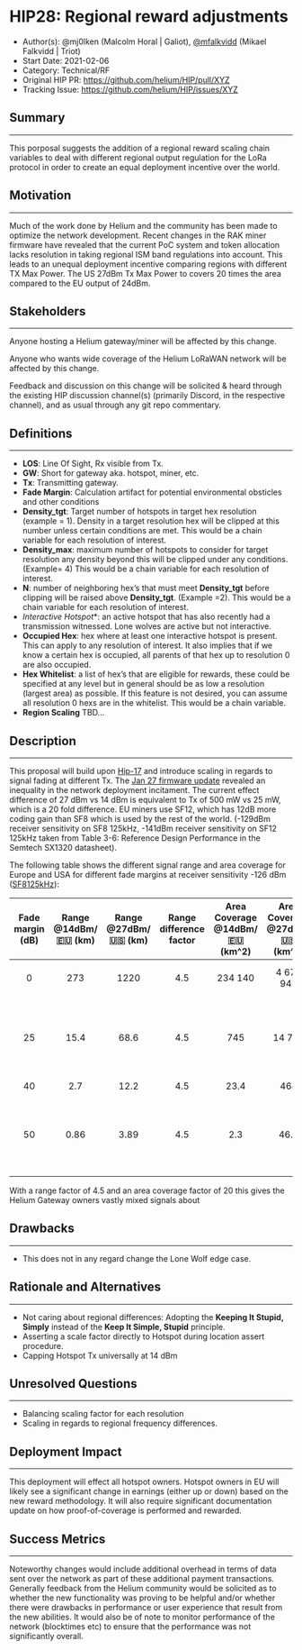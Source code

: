 # HIP28: Regional reward adjustments

- Author(s): @mj0lken (Malcolm Horal | Galiot), [@mfalkvidd](https://github.com/mfalkvidd) (Mikael Falkvidd | Triot)
- Start Date: 2021-02-06
- Category: Technical/RF
- Original HIP PR: <https://github.com/helium/HIP/pull/XYZ>
- Tracking Issue: <https://github.com/helium/HIP/issues/XYZ>

## Summary

___
[summary]: #summary
This porposal suggests the addition of a regional reward scaling chain variables to deal with different regional output regulation for the LoRa protocol in order to create an equal deployment incentive over the world.

## Motivation

___
[motivation]: #motivation
Much of the work done by Helium and the community has been made to optimize the network development. Recent changes in the RAK miner firmware have revealed that the current PoC system and token allocation lacks resolution in taking regional ISM band regulations into account. This leads to an unequal deployment incentive comparing regions with different TX Max Power. The US 27dBm Tx Max Power to covers 20 times the area compared to the EU output of 24dBm.

## Stakeholders

___
[stakeholders]: #stakeholders

Anyone hosting a Helium gateway/miner will be affected by this change.

Anyone who wants wide coverage of the Helium LoRaWAN network will be affected by this change.

Feedback and discussion on this change will be solicited & heard through the existing HIP discussion channel(s) (primarily Discord, in the respective channel),
and as usual through any git repo commentary.

## Definitions

___
[detailed-explanation]: #detailed-explanation

- **LOS**: Line Of Sight, Rx visible from Tx.
- **GW**: Short for gateway aka. hotspot, miner, etc.
- **Tx**: Transmitting gateway.
- **Fade Margin**: Calculation artifact for potential environmental obsticles and other conditions
- **Density_tgt**: Target number of hotspots in target hex resolution (example = 1).  Density in a target resolution hex will be clipped at this number unless certain conditions are met. This would be a chain variable for each resolution of interest.
- **Density_max**: maximum number of hotspots to consider for target resolution any density beyond this will be clipped under any conditions. (Example= 4) This would be a chain variable for each resolution of interest.
- **N**: number of neighboring hex’s that must meet **Density_tgt** before clipping will be raised above **Density_tgt**. (Example =2). This would be a chain variable for each resolution of interest.
- *Interactive Hotspot**: an active hotspot that has also recently had a transmission witnessed. Lone wolves are active but not interactive.
- **Occupied Hex**: hex where at least one interactive hotspot is present. This can apply to any resolution of interest.  It also implies that if we know a certain hex is occupied, all parents of that hex up to resolution 0 are also occupied.
- **Hex Whitelist**: a list of hex’s that are eligible for rewards, these could be specified at any level but in general should be as low a resolution (largest area) as possible. If this feature is not desired, you can assume all resolution 0 hexs are in the whitelist. This would be a chain variable.
- **Region Scaling** TBD...

## Description

___
[detailed-explanation]: #detailed-explanation

This proposal will build upon [Hip-17] and introduce scaling in regards to signal fading at different Tx. The [Jan 27 firmware update] revealed an inequality in the network deployment incitament. The current effect difference of 27 dBm vs 14 dBm is equivalent to Tx of 500 mW vs 25 mW, which is a 20 fold difference. EU miners use SF12, which has 12dB more coding gain than SF8 which is used by the rest of the world. (-129dBm receiver sensitivity on SF8 125kHz, -141dBm receiver sensitivity on SF12 125kHz taken from Table 3-6: Reference Design Performance in the Semtech SX1320 datasheet).

The following table shows the different signal range and area coverage for Europe and USA for different fade margins at receiver sensitivity -126 dBm ([SF8125kHz]):

| Fade margin (dB) | Range @14dBm/🇪🇺  (km) | Range @27dBm/🇺🇸  (km) | Range difference factor | Area Coverage @14dBm/🇪🇺  (km^2) | Area Coverage @27dBm/🇺🇸  (km^2) | Area difference factor | Comments |
|:-:|:-:|:-:|:-:|:-:|:-:|:-:|:-:|
| 0 | 273 | 1220 | 4.5 | 234 140 | 4 675 947 | 20 | LOS, no building or obstacles |
| 25 | 15.4 | 68.6 | 4.5 | 745 | 14 784 | 20 | ~1 obscuring building (Tx on rooftop, Rx inside a building) |
| 40 | 2.7 | 12.2 | 4.5 | 23.4 | 468 | 20 | - |
| 50 | 0.86 | 3.89 | 4.5 | 2.3 | 46.8 | 20 | ~2 obscuring building (Tx in building, Rx inside a building) |

With a range factor of 4.5 and an area coverage factor of 20 this gives the Helium Gateway owners vastly mixed signals about 

## Drawbacks

___
[drawbacks]: #drawbacks

- This does not in any regard change the Lone Wolf edge case.

## Rationale and Alternatives

___
[alternatives]: #rationale-and-alternatives

- Not caring about regional differences: Adopting the **Keeping It Stupid, Simply** instead of the **Keep It Simple, Stupid** principle.
- Asserting a scale factor directly to Hotspot during location assert procedure.
- Capping Hotspot Tx universally at 14 dBm

## Unresolved Questions

___
[unresolved]: #unresolved-questions

- Balancing scaling factor for each resolution
- Scaling in regards to regional frequency differences.

## Deployment Impact

___
[deployment-impact]: #deployment-impact

This deployment will effect all hotspot owners. Hotspot owners in EU will likely see a significant change in earnings (either up or down) based on the new reward methodology.
It will also require significant documentation update on how proof-of-coverage is performed and rewarded.

## Success Metrics

___
[success-metrics]: #success-metrics

<!-- ! OLD -->
Noteworthy changes would include additional overhead in terms of data sent over the network as part of these additional payment transactions. Generally feedback from
the Helium community would be solicited as to whether the new functionality was proving to be helpful and/or whether there were drawbacks in performance or user experience
that result from the new abilities. It would also be of note to monitor performance of the network (blocktimes etc) to ensure that the performance was not significantly overall.

<!-- References -->

[scale-fading-n-net-deployment]: http://www.sis.pitt.edu/prashk/inf1072/Fall16/lec5.pdf
[hip-17]: https://github.com/helium/HIP/blob/master/0017-hex-density-based-transmit-reward-scaling.md
[Jan 27 firmware update]: https://engineering.helium.com/2021/01/27/hotspot-firmware-power-updates.html
[SF8125kHz]: https://www.semtech.com/products/wireless-rf/lora-transceivers/sx1276
